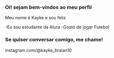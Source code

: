 ### Oi! sejam bem-vindos ao meu perfil

Meu nome é Kayke e sou feliz

-Eu sou estudante da Alura
-Gosto de jogar Futebol
### Se quiser conversar comigo, me chame!

instagram.com/@kayke_braian10

